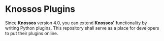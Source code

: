 **Knossos** Plugins
===================

Since **Knossos** version 4.0, you can extend **Knossos'** functionality
by writing Python plugins. This repository shall serve as a place for
developers to put their plugins online.
